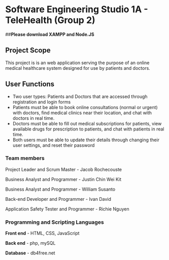 # Software Engineering Studio 1A - TeleHealth (Group 2)
##**Please download XAMPP and Node.JS**
 
## Project Scope
 This project is is an web application serving the purpose of an online medical healthcare system designed for use by patients and doctors.

## User Functions

- Two user types: Patients and Doctors that are accessed through registration and login forms
- Patients must be able to book online consultations (normal or urgent) with doctors, find medical clinics near their location, and chat with doctors in real time.
- Doctors must be able to fill out medical subscriptions for patients, view available drugs for prescription to patients, and chat with patients in real time.
- Both users must be able to update their details through changing their user settings, and reset their password

### Team members
Project Leader and Scrum Master - Jacob Rochecouste

Business Analyst and Programmer - Justin Chin Wei Kit

Business Analyst and Programmer - William Susanto

Back-end Developer and Programmer - Ivan David

Application Safety Tester and Programmer - Richie Nguyen

 
### Programming and Scripting Languages
**Front end** - 
HTML, CSS, JavaScript

**Back end** - 
php, mySQL

**Database** - 
db4free.net
